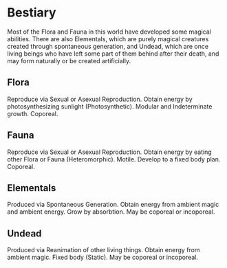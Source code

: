 # Bestiary

Most of the Flora and Fauna in this world have developed some magical abilities.
There are also Elementals, which are purely magical creatures created through spontaneous generation, and Undead, which are once living beings who have left some part of them behind after their death, and may form naturally or be created artificially.

## Flora

Reproduce via Sexual or Asexual Reproduction.
Obtain energy by photosynthesizing sunlight (Photosynthetic).
Modular and Indeterminate growth. Coporeal.

## Fauna

Reproduce via Sexual or Asexual Reproduction.
Obtain energy by eating other Flora or Fauna (Heteromorphic).
Motile. Develop to a fixed body plan. Coporeal.

## Elementals

Produced via Spontaneous Generation.
Obtain energy from ambient magic and ambient energy.
Grow by absorbtion. May be coporeal or incoporeal.

## Undead

Produced via Reanimation of other living things.
Obtain energy from ambient magic.
Fixed body (Static). May be coporeal or incoporeal.


